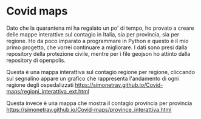 # Covid maps
Dato che la quarantena mi ha regalato un po' di tempo, ho provato a creare delle mappe interattive sul contagio in Italia, sia per provincia, sia per regione. 
Ho da poco imparato a programmare in Python e questo è il mio primo progetto, che vorrei continuare a migliorare.
I dati sono presi dalla repository della protezione civile, mentre per i file geojson ho attinto dalla repository di openpolis.

Questa è una mappa interattiva sul contagio regione per regione, cliccando sul segnalino appare un grafico che rappresenta l'andamento di ogni regione degli ospedalizzati https://simonetrav.github.io/Covid-maps/regioni_interattiva_ext.html

Questa invece è una mappa che mostra il contagio provincia per provincia https://simonetrav.github.io/Covid-maps/province_interattiva.html

